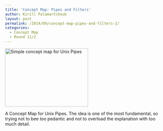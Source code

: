 ```yaml
---
title: 'Concept Map: Pipes and Filters'
author: Kirill Palamartchouk
layout: post
permalink: /2014/09/concept-map-pipes-and-filters-2/
categories:
  - Concept Map
  - Round 11/2
---
```

[<img class=" wp-image-8590 alignnone" title="Simple concept map for Unix Pipes" alt="Simple concept map for Unix Pipes" src="http://teaching.software-carpentry.org/wp-content/uploads/2014/09/cmap_kpal-300x211.png" width="270" height="190" />][1]

A Concept Map for Unix Pipes. The idea is one of the most fundamental, so trying not to bee too pedantic and not to overload the explanation with too much detail.

 [1]: http://teaching.software-carpentry.org/wp-content/uploads/2014/09/cmap_kpal.png
